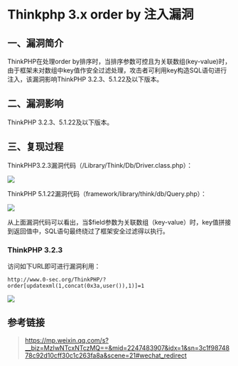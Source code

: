 Thinkphp 3.x order by 注入漏洞
==============================

一、漏洞简介
------------

ThinkPHP在处理order
by排序时，当排序参数可控且为关联数组(key-value)时，由于框架未对数组中key值作安全过滤处理，攻击者可利用key构造SQL语句进行注入，该漏洞影响ThinkPHP
3.2.3、5.1.22及以下版本。

二、漏洞影响
------------

ThinkPHP 3.2.3、5.1.22及以下版本。

三、复现过程
------------

ThinkPHP3.2.3漏洞代码（/Library/Think/Db/Driver.class.php）：

![](/Users/aresx/Documents/VulWiki/.resource/Thinkphp3.xorderby注入漏洞/media/rId24.png)

ThinkPHP 5.1.22漏洞代码（framework/library/think/db/Query.php）：

![](/Users/aresx/Documents/VulWiki/.resource/Thinkphp3.xorderby注入漏洞/media/rId25.png)

从上面漏洞代码可以看出，当\$field参数为关联数组（key-value）时，key值拼接到返回值中，SQL语句最终绕过了框架安全过滤得以执行。

### ThinkPHP 3.2.3

访问如下URL即可进行漏洞利用：

    http://www.0-sec.org/ThinkPHP/?order[updatexml(1,concat(0x3a,user()),1)]=1

![](/Users/aresx/Documents/VulWiki/.resource/Thinkphp3.xorderby注入漏洞/media/rId27.png)

参考链接
--------

> <https://mp.weixin.qq.com/s?__biz=MzIwNTcxNTczMQ==&mid=2247483907&idx=1&sn=3c1f9874878c92d10cff30c1c263fa8a&scene=21#wechat_redirect>
